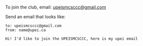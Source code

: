 To join the club, email: upeismcsccc@gmail.com

Send an email that looks like:
```
to: upeismcsccc@gmail.com
from: name@upei.ca

Hi! I'd like to join the UPEISMCSCCC, here is my upei email
```

